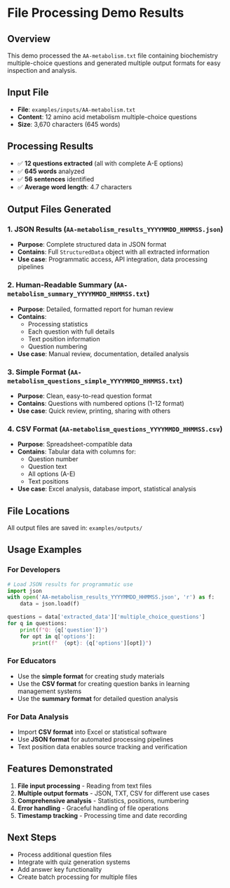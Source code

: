 # File Processing Demo Results

## Overview
This demo processed the `AA-metabolism.txt` file containing biochemistry multiple-choice questions and generated multiple output formats for easy inspection and analysis.

## Input File
- **File**: `examples/inputs/AA-metabolism.txt`
- **Content**: 12 amino acid metabolism multiple-choice questions
- **Size**: 3,670 characters (645 words)

## Processing Results
- ✅ **12 questions extracted** (all with complete A-E options)
- ✅ **645 words** analyzed
- ✅ **56 sentences** identified
- ✅ **Average word length**: 4.7 characters

## Output Files Generated

### 1. JSON Results (`AA-metabolism_results_YYYYMMDD_HHMMSS.json`)
- **Purpose**: Complete structured data in JSON format
- **Contains**: Full `StructuredData` object with all extracted information
- **Use case**: Programmatic access, API integration, data processing pipelines

### 2. Human-Readable Summary (`AA-metabolism_summary_YYYYMMDD_HHMMSS.txt`)
- **Purpose**: Detailed, formatted report for human review
- **Contains**: 
  - Processing statistics
  - Each question with full details
  - Text position information
  - Question numbering
- **Use case**: Manual review, documentation, detailed analysis

### 3. Simple Format (`AA-metabolism_questions_simple_YYYYMMDD_HHMMSS.txt`)
- **Purpose**: Clean, easy-to-read question format
- **Contains**: Questions with numbered options (1-12 format)
- **Use case**: Quick review, printing, sharing with others

### 4. CSV Format (`AA-metabolism_questions_YYYYMMDD_HHMMSS.csv`)
- **Purpose**: Spreadsheet-compatible data
- **Contains**: Tabular data with columns for:
  - Question number
  - Question text
  - All options (A-E)
  - Text positions
- **Use case**: Excel analysis, database import, statistical analysis

## File Locations
All output files are saved in: `examples/outputs/`

## Usage Examples

### For Developers
```python
# Load JSON results for programmatic use
import json
with open('AA-metabolism_results_YYYYMMDD_HHMMSS.json', 'r') as f:
    data = json.load(f)
    
questions = data['extracted_data']['multiple_choice_questions']
for q in questions:
    print(f"Q: {q['question']}")
    for opt in q['options']:
        print(f"  {opt}: {q['options'][opt]}")
```

### For Educators
- Use the **simple format** for creating study materials
- Use the **CSV format** for creating question banks in learning management systems
- Use the **summary format** for detailed question analysis

### For Data Analysis
- Import **CSV format** into Excel or statistical software
- Use **JSON format** for automated processing pipelines
- Text position data enables source tracking and verification

## Features Demonstrated
1. **File input processing** - Reading from text files
2. **Multiple output formats** - JSON, TXT, CSV for different use cases
3. **Comprehensive analysis** - Statistics, positions, numbering
4. **Error handling** - Graceful handling of file operations
5. **Timestamp tracking** - Processing time and date recording

## Next Steps
- Process additional question files
- Integrate with quiz generation systems
- Add answer key functionality
- Create batch processing for multiple files